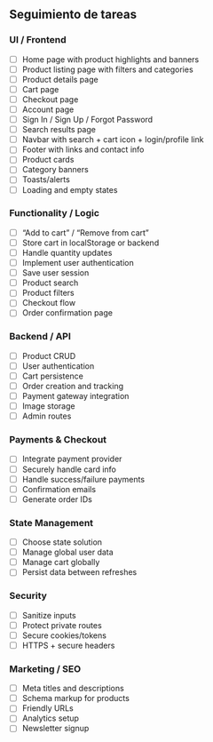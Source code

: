 ## Seguimiento de tareas

### UI / Frontend
  - [ ] Home page with product highlights and banners
  - [ ] Product listing page with filters and categories
  - [ ] Product details page
  - [ ] Cart page
  - [ ] Checkout page
  - [ ] Account page
  - [ ] Sign In / Sign Up / Forgot Password
  - [ ] Search results page
  - [ ] Navbar with search + cart icon + login/profile link
  - [ ] Footer with links and contact info
  - [ ] Product cards
  - [ ] Category banners
  - [ ] Toasts/alerts
  - [ ] Loading and empty states

### Functionality / Logic
  - [ ] “Add to cart” / “Remove from cart”
  - [ ] Store cart in localStorage or backend
  - [ ] Handle quantity updates
  - [ ] Implement user authentication
  - [ ] Save user session
  - [ ] Product search
  - [ ] Product filters
  - [ ] Checkout flow
  - [ ] Order confirmation page

### Backend / API
  - [ ] Product CRUD
  - [ ] User authentication
  - [ ] Cart persistence
  - [ ] Order creation and tracking
  - [ ] Payment gateway integration
  - [ ] Image storage
  - [ ] Admin routes

### Payments & Checkout
  - [ ] Integrate payment provider
  - [ ] Securely handle card info
  - [ ] Handle success/failure payments
  - [ ] Confirmation emails
  - [ ] Generate order IDs

### State Management
  - [ ] Choose state solution
  - [ ] Manage global user data
  - [ ] Manage cart globally
  - [ ] Persist data between refreshes

### Security
  - [ ] Sanitize inputs
  - [ ] Protect private routes
  - [ ] Secure cookies/tokens
  - [ ] HTTPS + secure headers

### Marketing / SEO
  - [ ] Meta titles and descriptions
  - [ ] Schema markup for products
  - [ ] Friendly URLs
  - [ ] Analytics setup
  - [ ] Newsletter signup
